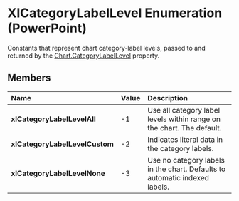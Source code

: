 
# XlCategoryLabelLevel Enumeration (PowerPoint)

Constants that represent chart category-label levels, passed to and returned by the [Chart.CategoryLabelLevel](9c45d547-5bfe-f8ee-b290-c6e59482d0c3.md) property.


## Members



|**Name**|**Value**|**Description**|
|:-----|:-----|:-----|
|**xlCategoryLabelLevelAll**|-1|Use all category label levels within range on the chart. The default.|
|**xlCategoryLabelLevelCustom**|-2|Indicates literal data in the category labels.|
|**xlCategoryLabelLevelNone**|-3|Use no category labels in the chart. Defaults to automatic indexed labels.|
